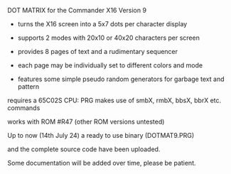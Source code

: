DOT MATRIX for the Commander X16                                         Version 9

- turns the X16 screen into a 5x7 dots per character display

- supports 2 modes with 20x10 or 40x20 characters per screen

- provides 8 pages of text and a rudimentary sequencer

- each page may be individually set to different colors and mode

- features some simple pseudo random generators for garbage text and pattern


requires a 65C02S CPU: PRG makes use of smbX, rmbX, bbsX, bbrX etc. commands

works with ROM #R47 (other ROM versions untested)


Up to now (14th July 24) a ready to use binary (DOTMAT9.PRG)

and the complete source code have been uploaded.

Some documentation will be added over time, please be patient.



